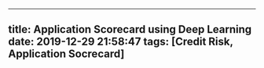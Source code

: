 
---
title: Application Scorecard using Deep Learning
date: 2019-12-29 21:58:47
tags: [Credit Risk, Application Socrecard]
---
